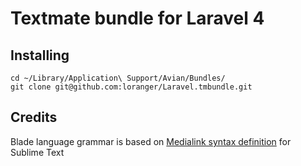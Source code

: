 # Textmate bundle for Laravel 4

## Installing

	cd ~/Library/Application\ Support/Avian/Bundles/
	git clone git@github.com:loranger/Laravel.tmbundle.git
	
## Credits

Blade language grammar is based on [Medialink syntax definition](https://github.com/Medalink/laravel-blade) for Sublime Text